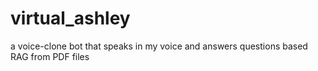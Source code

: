 # virtual_ashley
a voice-clone bot that speaks in my voice and answers questions based RAG from PDF files
